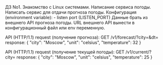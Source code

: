 ДЗ No1. Знакомство с Linux системами. Написание сервиса погоды.
Написать сервис для отдачи прогноза погоды.
Конфигурация (environment variable): - listen port (LISTEN_PORT)
Данные брать из внешнего API прогноза погоды.
URL внешнего API вынести в конфигурационный файл или env переменную.

API (HTTP/1.1)
request (получение прогноза):
GET /v1/forecast/?city=<city>&dt=<timestamp>
response: {
"city": "Moscow", "unit": "celsius", "temperature": 32
}

API (HTTP/1.1)
request (получение текущей погоды):
GET /v1/current/?city=<city>
response: {
"city": "Moscow", "unit": "celsius", "temperature": 25
}